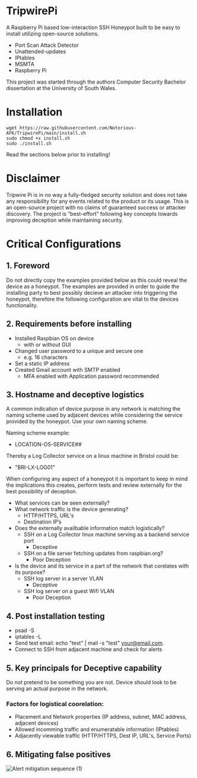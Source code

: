 # TripwirePi
A Raspberry Pi based low-interaction SSH Honeypot built to be easy to install utilizing open-source solutions.
 * Port Scan Attack Detector
 * Unattended-updates
 * IPtables
 * MSMTA
 * Raspberry Pi

This project was started through the authors Computer Security Bachelor dissertation at the University of South Wales.

# Installation
```
wget https://raw.githubusercontent.com/Notorious-AFK/TripwirePi/main/install.sh
sudo chmod +x install.sh
sudo ./install.sh
```
Read the sections below prior to installing!

# Disclaimer
Tripwire Pi is in no way a fully-fledged security solution and does not take any responsibility for any events related to the product or its usage. This is an open-source project with no claims of guaranteed success or attacker discovery. The project is “best-effort” following key concepts towards improving deception while maintaining security.

# Critical Configurations
## 1. Foreword
Do not directly copy the examples provided below as this could reveal the device as a honeypot.
The examples are provided in order to guide the installing party to best possibly decieve an attacker into triggering the honeypot, therefore the following configuration are vital to the devices functionality.

## 2. Requirements before installing
 * Installed Raspbian OS on device
   * with or without GUI
 * Changed user password to a unique and secure one
   * e.g. 16 characters
 * Set a static IP address
 * Created Gmail account with SMTP enabled
   * MFA enabled with Application password recommended

## 3. Hostname and deceptive logistics
A common indication of device purpose in any network is matching the naming scheme used by adjacent devices while considering the service provided by the honeypot. Use your own naming scheme.

Naming scheme example: 
 * LOCATION-OS-SERVICE##

Thereby a Log Collector service on a linux machine in Bristol could be: 
 * "BRI-LX-LOG01"

When configuring any aspect of a honeypot it is important to keep in mind the implications this creates, perform tests and review externally for the best possibility of deception.
 * What services can be seen externally?
 * What network traffic is the device generating?
   * HTTP/HTTPS, URL's
   * Destination IP’s
 * Does the externally availbable information match logistically?
   * SSH on a Log Collector linux machine serving as a backend service port
     * Deceptive
   * SSH on a file server fetching updates from raspbian.org?
     * Poor Deception
 * Is the device and its service in a part of the network that corelates with its purpose?
   * SSH log server in a server VLAN
     * Deceptive
   * SSH log server on a guest Wifi VLAN
     * Poor Deception

## 4. Post installation testing
 * psad -S
 * iptables -L
 * Send test email: echo "test" | mail -s "test" your@email.com.
 * Connect to SSH from adjacent machine and check for alerts

## 5. Key principals for Deceptive capability
Do not pretend to be something you are not.
Device should look to be serving an actual purpose in the network.
### Factors for logistical coorelation:
 * Placement and Network properties (IP address, subnet, MAC address, adjacent devices)
 * Allowed incomming traffic and enumeratable information (IPtables)
 * Adjacently viewable traffic (HTTP/HTTPS, Dest IP, URL's, Service Ports)


## 6. Mitigating false positives
![Alert mitigation sequence (1)](https://user-images.githubusercontent.com/57632518/115236940-409b2e00-a11c-11eb-9e21-193506d35f35.png)
